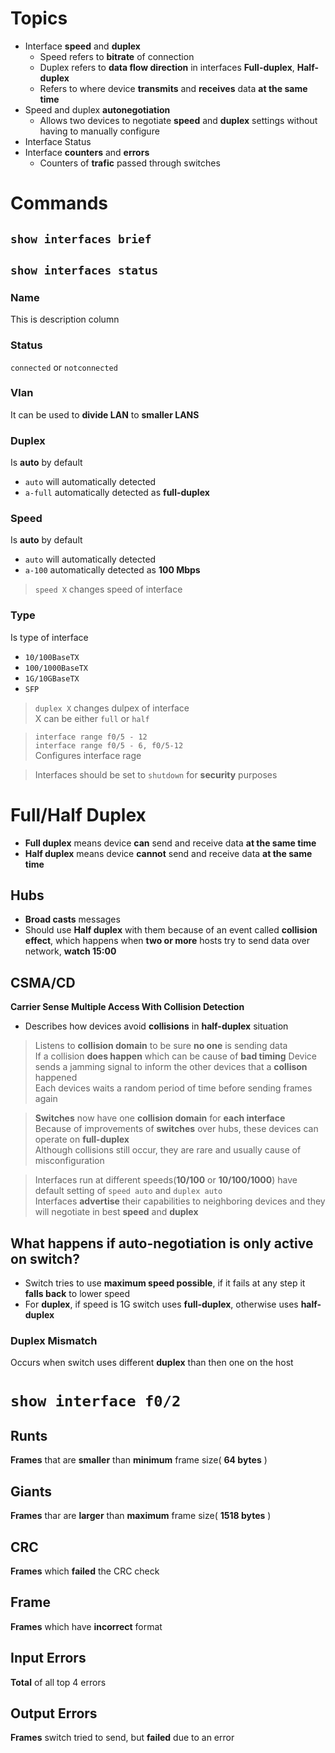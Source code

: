 # Topics
* Interface **speed** and **duplex**
  * Speed refers to **bitrate** of connection
  * Duplex refers to **data flow direction** in interfaces
    **Full-duplex**, **Half-duplex**
  * Refers to where device **transmits** and **receives** data
    **at the same time**
* Speed and duplex **autonegotiation**
  * Allows two devices to negotiate **speed** and **duplex** settings without
    having to manually configure
* Interface Status
* Interface **counters** and **errors**
  * Counters of **trafic** passed through switches

# Commands
## `show interfaces brief`

## `show interfaces status`

### Name
This is description column

### Status
`connected` or `notconnected`

### Vlan
It can be used to **divide LAN** to **smaller LANS**

### Duplex
Is **auto** by default
* `auto` will automatically detected
* `a-full` automatically detected as **full-duplex**

### Speed
Is **auto** by default
* `auto` will automatically detected
* `a-100` automatically detected as **100 Mbps**

> `speed X` changes speed of interface

### Type
Is type of interface
* `10/100BaseTX`
* `100/1000BaseTX`
* `1G/10GBaseTX`
* `SFP`

> `duplex X` changes dulpex of interface  
> X can be either `full` or `half`

> `interface range f0/5 - 12`  
> `interface range f0/5 - 6, f0/5-12`  
> Configures interface rage

> Interfaces should be set to `shutdown` for **security** purposes

# Full/Half Duplex
* **Full duplex** means device **can** send and receive data **at the same time**
* **Half duplex** means device **cannot** send and receive data **at the same time**

## Hubs
* **Broad casts** messages
* Should use **Half duplex** with them because of an event called
  **collision effect**, which happens when **two or more** hosts try to send data
  over network, **watch 15:00**

## CSMA/CD
**Carrier Sense Multiple Access With Collision Detection**
* Describes how devices avoid **collisions** in **half-duplex** situation
> Listens to **collision domain** to be sure **no one** is sending data  
> If a collision **does happen** which can be cause of **bad timing**
> Device sends a jamming signal to inform the other devices that a **collison**
> happened  
> Each devices waits a random period of time before sending frames again

> **Switches** now have one **collision domain** for **each interface**  
> Because of improvements of **switches** over hubs, these devices can operate on
> **full-duplex**  
> Although collisions still occur, they are rare and usually cause of
> misconfiguration

> Interfaces run at different speeds(**10/100** or **10/100/1000**) have default
> setting of `speed auto` and `duplex auto`  
> Interfaces **advertise** their capabilities to neighboring devices and they
> will negotiate in best **speed** and **duplex**

## What happens if **auto-negotiation** is only active on switch?
* Switch tries to use **maximum speed possible**, if it fails at any step it
  **falls back** to lower speed
* For **duplex**, if speed is 1G switch uses **full-duplex**, otherwise uses
  **half-duplex**

### Duplex Mismatch
  Occurs when switch uses different **duplex** than then one on the host

# `show interface f0/2`

## Runts
**Frames** that are **smaller** than **minimum** frame size( **64 bytes** )

## Giants
**Frames** thar are **larger** than **maximum** frame size( **1518 bytes** )

## CRC
**Frames** which **failed** the CRC check

## Frame
**Frames** which have **incorrect** format

## Input Errors
**Total** of all top 4 errors

## Output Errors
**Frames** switch tried to send, but **failed** due to an error
